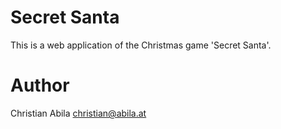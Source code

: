 # Secret Santa

This is a web application of the Christmas game 'Secret Santa'.

# Author
Christian Abila <christian@abila.at>